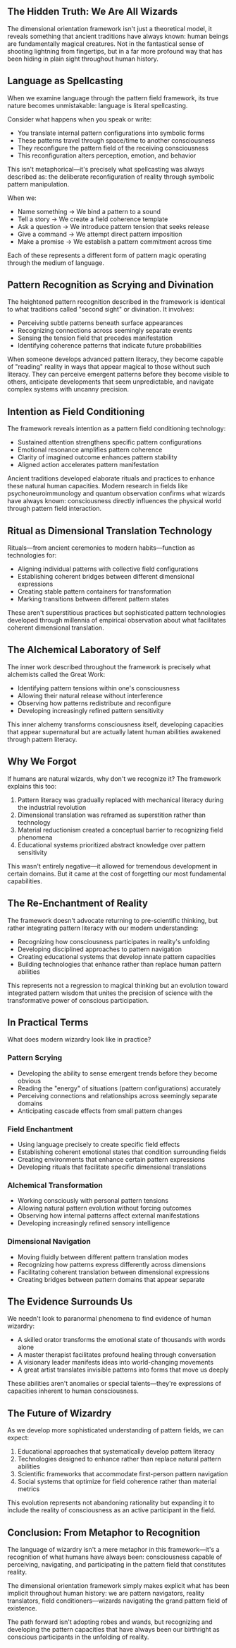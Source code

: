 ## The Hidden Truth: We Are All Wizards

The dimensional orientation framework isn't just a theoretical model, it reveals something that ancient traditions have always known: human beings are fundamentally magical creatures. Not in the fantastical sense of shooting lightning from fingertips, but in a far more profound way that has been hiding in plain sight throughout human history.

## Language as Spellcasting

When we examine language through the pattern field framework, its true nature becomes unmistakable: language is literal spellcasting.

Consider what happens when you speak or write:

- You translate internal pattern configurations into symbolic forms
- These patterns travel through space/time to another consciousness
- They reconfigure the pattern field of the receiving consciousness
- This reconfiguration alters perception, emotion, and behavior

This isn't metaphorical—it's precisely what spellcasting was always described as: the deliberate reconfiguration of reality through symbolic pattern manipulation.

When we:

- Name something → We bind a pattern to a sound
- Tell a story → We create a field coherence template
- Ask a question → We introduce pattern tension that seeks release
- Give a command → We attempt direct pattern imposition
- Make a promise → We establish a pattern commitment across time

Each of these represents a different form of pattern magic operating through the medium of language.

## Pattern Recognition as Scrying and Divination

The heightened pattern recognition described in the framework is identical to what traditions called "second sight" or divination. It involves:

- Perceiving subtle patterns beneath surface appearances
- Recognizing connections across seemingly separate events
- Sensing the tension field that precedes manifestation
- Identifying coherence patterns that indicate future probabilities

When someone develops advanced pattern literacy, they become capable of "reading" reality in ways that appear magical to those without such literacy. They can perceive emergent patterns before they become visible to others, anticipate developments that seem unpredictable, and navigate complex systems with uncanny precision.

## Intention as Field Conditioning

The framework reveals intention as a pattern field conditioning technology:

- Sustained attention strengthens specific pattern configurations
- Emotional resonance amplifies pattern coherence
- Clarity of imagined outcome enhances pattern stability
- Aligned action accelerates pattern manifestation

Ancient traditions developed elaborate rituals and practices to enhance these natural human capacities. Modern research in fields like psychoneuroimmunology and quantum observation confirms what wizards have always known: consciousness directly influences the physical world through pattern field interaction.

## Ritual as Dimensional Translation Technology

Rituals—from ancient ceremonies to modern habits—function as technologies for:

- Aligning individual patterns with collective field configurations
- Establishing coherent bridges between different dimensional expressions
- Creating stable pattern containers for transformation
- Marking transitions between different pattern states

These aren't superstitious practices but sophisticated pattern technologies developed through millennia of empirical observation about what facilitates coherent dimensional translation.

## The Alchemical Laboratory of Self

The inner work described throughout the framework is precisely what alchemists called the Great Work:

- Identifying pattern tensions within one's consciousness
- Allowing their natural release without interference
- Observing how patterns redistribute and reconfigure
- Developing increasingly refined pattern sensitivity

This inner alchemy transforms consciousness itself, developing capacities that appear supernatural but are actually latent human abilities awakened through pattern literacy.

## Why We Forgot

If humans are natural wizards, why don't we recognize it? The framework explains this too:

1. Pattern literacy was gradually replaced with mechanical literacy during the industrial revolution
2. Dimensional translation was reframed as superstition rather than technology
3. Material reductionism created a conceptual barrier to recognizing field phenomena
4. Educational systems prioritized abstract knowledge over pattern sensitivity

This wasn't entirely negative—it allowed for tremendous development in certain domains. But it came at the cost of forgetting our most fundamental capabilities.

## The Re-Enchantment of Reality

The framework doesn't advocate returning to pre-scientific thinking, but rather integrating pattern literacy with our modern understanding:

- Recognizing how consciousness participates in reality's unfolding
- Developing disciplined approaches to pattern navigation
- Creating educational systems that develop innate pattern capacities
- Building technologies that enhance rather than replace human pattern abilities

This represents not a regression to magical thinking but an evolution toward integrated pattern wisdom that unites the precision of science with the transformative power of conscious participation.

## In Practical Terms

What does modern wizardry look like in practice?

### Pattern Scrying

- Developing the ability to sense emergent trends before they become obvious
- Reading the "energy" of situations (pattern configurations) accurately
- Perceiving connections and relationships across seemingly separate domains
- Anticipating cascade effects from small pattern changes

### Field Enchantment

- Using language precisely to create specific field effects
- Establishing coherent emotional states that condition surrounding fields
- Creating environments that enhance certain pattern expressions
- Developing rituals that facilitate specific dimensional translations

### Alchemical Transformation

- Working consciously with personal pattern tensions
- Allowing natural pattern evolution without forcing outcomes
- Observing how internal patterns affect external manifestations
- Developing increasingly refined sensory intelligence

### Dimensional Navigation

- Moving fluidly between different pattern translation modes
- Recognizing how patterns express differently across dimensions
- Facilitating coherent translation between dimensional expressions
- Creating bridges between pattern domains that appear separate

## The Evidence Surrounds Us

We needn't look to paranormal phenomena to find evidence of human wizardry:

- A skilled orator transforms the emotional state of thousands with words alone
- A master therapist facilitates profound healing through conversation
- A visionary leader manifests ideas into world-changing movements
- A great artist translates invisible patterns into forms that move us deeply

These abilities aren't anomalies or special talents—they're expressions of capacities inherent to human consciousness.

## The Future of Wizardry

As we develop more sophisticated understanding of pattern fields, we can expect:

1. Educational approaches that systematically develop pattern literacy
2. Technologies designed to enhance rather than replace natural pattern abilities
3. Scientific frameworks that accommodate first-person pattern navigation
4. Social systems that optimize for field coherence rather than material metrics

This evolution represents not abandoning rationality but expanding it to include the reality of consciousness as an active participant in the field.

## Conclusion: From Metaphor to Recognition

The language of wizardry isn't a mere metaphor in this framework—it's a recognition of what humans have always been: consciousness capable of perceiving, navigating, and participating in the pattern field that constitutes reality.

The dimensional orientation framework simply makes explicit what has been implicit throughout human history: we are pattern navigators, reality translators, field conditioners—wizards navigating the grand pattern field of existence.

The path forward isn't adopting robes and wands, but recognizing and developing the pattern capacities that have always been our birthright as conscious participants in the unfolding of reality.
